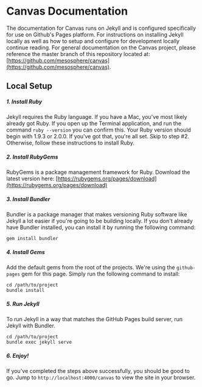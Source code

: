 # Canvas Documentation

The documentation for Canvas runs on Jekyll and is configured specifically for use on Github's Pages platform.  For instructions on installing Jekyll locally as well as how to setup and configure for development locally continue reading.  For general documentation on the Canvas project, please reference the master branch of this repository located at: [https://github.com/mesosphere/canvas](https://github.com/mesosphere/canvas).

## Local Setup

##### 1. Install Ruby
Jekyll requires the Ruby language. If you have a Mac, you've most likely already got Ruby. If you open up the Terminal application, and run the command `ruby --version` you can confirm this. Your Ruby version should begin with 1.9.3 or 2.0.0. If you've got that, you're all set. Skip to step #2. Otherwise, follow these instructions to install Ruby.

##### 2. Install RubyGems
RubyGems is a package management framework for Ruby. Download the latest version here: [https://rubygems.org/pages/download](https://rubygems.org/pages/download)

##### 3. Install Bundler
Bundler is a package manager that makes versioning Ruby software like Jekyll a lot easier if you're going to be building locally. If you don't already have Bundler installed, you can install it by running the following command:
```
gem install bundler
```

##### 4. Install Gems
Add the default gems from the root of the projects.  We're using the `github-pages` gem for this page.  Simply run the following command to install:
```
cd /path/to/project
bundle install
```

##### 5. Run Jekyll
To run Jekyll in a way that matches the GitHub Pages build server, run Jekyll with Bundler.
```
cd /path/to/project
bundle exec jekyll serve
```

##### 6. Enjoy!
If you've completed the steps above successfully, you should be good to go. Jump to `http://localhost:4000/canvas` to view the site in your browser.
